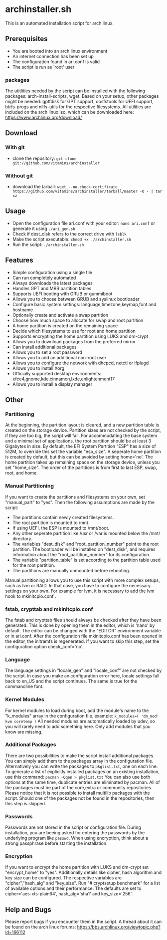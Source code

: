 # archinstaller.sh
This is an automated installation script for arch linux.

## Prerequisites
- You are booted into an arch linux environment
- An internet connection has been set up
- The configuration found in ari.conf is valid
- The script is run as 'root' user

### packages
The utitlities needed by the script can be installed with the following packages: arch-install-scripts, wget.
Based on your setup, other packages might be needed: gptfdisk for GPT support, dosfstools for UEFI support, btrfs-progs and nilfs-utils for the respective filesystems.
All utilities are included on the arch linux iso, which can be downloaded here: https://www.archlinux.org/download/

## Download
### With git
- clone the repository: `git clone git://github.com/vitamins/archinstaller`

### Without git
- download the tarball: `wget --no-check-certificate https://github.com/vitamins/archinstaller/tarball/master -O - | tar xz`

## Usage
- Open the configuration file ari.conf with your editor: `nano ari.conf` or generate it using `./ari_gen.sh`
- Check if dest_disk refers to the correct drive with `lsblk`
- Make the script executable: `chmod +x ./archinstaller.sh`
- Run the script: `./archinstaller.sh`

## Features
- Simple configuration using a single file
- Can run completely automated
- Always downloads the latest packages
- Handles GPT and MBR partition tables
- Supports UEFI booting with GRUB or gummiboot
- Allows you to choose between GRUB and syslinux bootloader
- Configure basic system settings: language,timezone,keymap,font and hostname
- Optionally create and activate a swap partition
- Choose how much space to allocate for swap and root partition
- A home partition is created on the remaining space
- Decide which filesystems to use for root and home partition
- Supports encrypting the home partition using LUKS and dm-crypt
- Allows you to download packages from the preferred mirror
- Can install additional packages
- Allows you to set a root password
- Allows you to add an additional non-root user
- Allows you to configure the network with dhcpcd, netctl or ifplugd
- Allows you to install Xorg
- Officially supported desktop environments: xfce4,gnome,kde,cinnamon,lxde,enlightenment17
- Allows you to install a display manager

## Other
### Partitioning
At the beginning, the partition layout is cleared, and a new partition table is created on the storage device.
Partition sizes are not checked by the script, if they are too big, the script will fail. For accommodating the base system and a minimal set of applications, the root partition should be at least 3 Gigabytes in size. By default, the EFI System Partition "ESP" has a size of 512M, to override this set the variable "esp_size". A seperate home partition is created by default, but this can be avoided by setting home='no'. The home partition takes up remaining space on the storage device, unless you set "home_size". The order of the partitions is from first to last ESP, swap, root, and home.

### Manual Partitioning
If you want to create the partitions and filesystems on your own, set "manual_part" to "yes". Then the following assumptions are made by the script:
- The partitions contain newly created filesystems.
- The root partition is mounted to /mnt.
- If using UEFI, the ESP is mounted to /mnt/boot.
- Any other seperate partition like /usr or /var is mounted below the /mnt/ directory.
- The variables "dest_disk" and "root_partition_number" point to the root partition. The bootloader will be installed on "dest_disk", and requires information about the "root_partition_number" for its configuration.
- The variable "partition_table" is set according to the partition table used for the root partition.
- The partitions are manually unmounted before rebooting.

Manual partitioning allows you to use this script with more complex setups, such as lvm or RAID. In that case, you have to configure the necessary settings on your own. For example for lvm, it is necessary to add the lvm hook to mkinitcpio.conf .

### fstab, crypttab and mkinitcpio.conf
The fstab and crypttab files should always be checked after they have been generated. This is done by opening them in the editor, which is 'nano' by default. The editor can be changed with the "EDITOR" environment variable or in ari.conf.
After the configuration file mkinitcpio.conf has been opened in the editor, the initramfs is regenerated.
If you want to skip this step, set the configuration option check_conf='no'.

### Language
The language settings in "locale_gen" and "locale_conf" are not checked by the script. In case you make an configuration error here, locale settings fall back to en_US and the script continues. The same is true for the commandline font.

### Kernel Modules
For kernel modules to load during boot, add the module's name to the "k_modules" array in the configuration file.
example:
`k_modules=( 'dm_mod' kvm coretemp )`
All needed modules are automatically loaded by udev, so you will rarely need to add something here. Only add modules that you know are missing.

### Additional Packages
There are two possibilities to make the script install additional packages. You can simply add them to the packages array in the configuration file. Alternatively you can write the packages to `pkglist.txt`, one on each line. To generate a list of explicitly installed packages on an existing installation, use this command: `pacman -Qqen > pkglist.txt` You can also use both options at the same time, duplicate entries are eliminated by pacman.
All of the packages must be part of the core,extra or community repositories. Please notice that it is not possible to install multilib packages with the script. Should one of the packages not be found in the repositories, then this step is skipped.

### Passwords
Passwords are not stored in the script or configuration file. During installation, you are beeing asked for entering the passwords by the underlying program like `passwd`.
When using encryption, think about a strong passphrase before starting the installation.

### Encryption
If you want to encrypt the home partition with LUKS and dm-crypt set "encrypt_home" to "yes". Additionally details like cipher, hash algorithm and key size can be configured. The respective variables are "cipher","hash_alg" and "key_size". Run "# cryptsetup benchmark" for a list of available options and their performance. The defaults are set to cipher='aes-xts-plain64', hash_alg='sha1' and key_size='256'.

## Help and Bugs
Please report bugs if you encounter them in the script.
A thread about it can be found on the arch linux forums:
https://bbs.archlinux.org/viewtopic.php?id=166112
